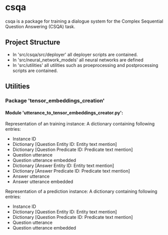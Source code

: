 # csqa
csqa is a package for training a dialogue system for the Complex Sequential Question Answering (CSQA) task.

## Project Structure

* In 'src/csqa/src/deployer' all deployer scripts are contained.
* In 'src/neural_network_models' all neural networks are defined
* In 'src/utilities' all utilities such as proeprocessing and postprocessing scripts are contained.

## Utilities

### Package 'tensor_embeddings_creation'

#### Module 'utterance_to_tensor_embeddings_creator.py':
Representation of an training instance: A dictionary containing following entries:
* Instance ID
* Dictionary [Question Entity ID: Entity text mention]
* Dictionary [Question Predicate ID: Predicate text mention]
* Question utterance
* Question utterance embedded
* Dictionary [Answer Entity ID: Entity text mention]
* Dictionary [Answer Predicate ID: Predicate text mention]
* Answer utterance
* Answer utterance embedded 

Representation of a prediction instance: A dictionary containing following entries:
* Instance ID
* Dictionary [Question Entity ID: Entity text mention]
* Dictionary [Question Predicate ID: Predicate text mention]
* Question utterance
* Question utterance embedded


